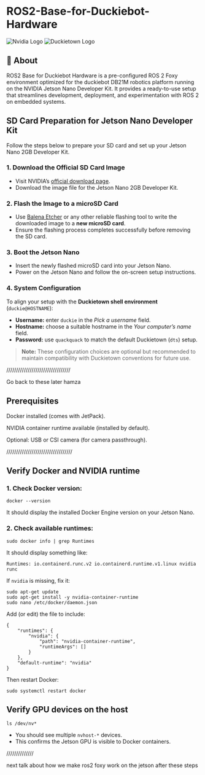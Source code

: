 # ROS2-Base-for-Duckiebot-Hardware
![Nvidia Logo](https://images.fastcompany.com/image/upload/f_auto,q_auto,c_fit,w_1024,h_1024/wp-cms-2/2024/06/i-2-91135380-nvidia-logo.jpg)
![Duckietown Logo](https://github.com/duckietown/duckietown-lx/raw/mooc2022/braitenberg/assets/images/dtlogo.png)

## 🦆 About

ROS2 Base for Duckiebot Hardware is a pre-configured ROS 2 Foxy environment optimized for the duckiebot DB21M robotics platform running on the NVIDIA Jetson Nano Developer Kit. It provides a ready-to-use setup that streamlines development, deployment, and experimentation with ROS 2 on embedded systems.

## SD Card Preparation for Jetson Nano Developer Kit

Follow the steps below to prepare your SD card and set up your Jetson Nano 2GB Developer Kit.

### 1. Download the Official SD Card Image
- Visit NVIDIA’s [official download page](https://developer.nvidia.com/embedded/downloads).
- Download the image file for the Jetson Nano 2GB Developer Kit.

### 2. Flash the Image to a microSD Card
- Use [Balena Etcher](https://etcher.balena.io/) or any other reliable flashing tool to write the downloaded image to a **new microSD card**.
- Ensure the flashing process completes successfully before removing the SD card.

### 3. Boot the Jetson Nano
- Insert the newly flashed microSD card into your Jetson Nano.
- Power on the Jetson Nano and follow the on-screen setup instructions.

### 4. System Configuration
To align your setup with the **Duckietown shell environment** (`duckie@HOSTNAME`):

- **Username:** enter `duckie` in the *Pick a username* field.  
- **Hostname:** choose a suitable hostname in the *Your computer’s name* field.  
- **Password:** use `quackquack` to match the default Duckietown (`dts`) setup.

> **Note:** These configuration choices are optional but recommended to maintain compatibility with Duckietown conventions for future use.



/////////////////////////////////

Go back to these later hamza

## Prerequisites

Docker installed (comes with JetPack).

NVIDIA container runtime available (installed by default).

Optional: USB or CSI camera (for camera passthrough).

//////////////////////////////////

## Verify Docker and NVIDIA runtime
### 1. Check Docker version:
```
docker --version
```
It should display the installed Docker Engine version on your Jetson Nano.

### 2. Check available runtimes:
```
sudo docker info | grep Runtimes
```
It should display something like:
```
Runtimes: io.containerd.runc.v2 io.containerd.runtime.v1.linux nvidia runc
```
If `nvidia` is missing, fix it:
```
sudo apt-get update
sudo apt-get install -y nvidia-container-runtime
sudo nano /etc/docker/daemon.json
```
Add (or edit) the file to include:
```
{
    "runtimes": {
        "nvidia": {
            "path": "nvidia-container-runtime",
            "runtimeArgs": []
        }
    },
    "default-runtime": "nvidia"
}
```
Then restart Docker:
```
sudo systemctl restart docker
```

## Verify GPU devices on the host
```
ls /dev/nv*
```
- You should see multiple `nvhost-*` devices.
- This confirms the Jetson GPU is visible to Docker containers.




//////////////

next talk about how we make ros2 foxy work on the jetson after these steps